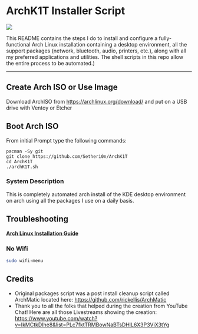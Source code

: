 # ArchK1T Installer Script


<img src="https://i.imgur.com/YiNMnan.png" />

This README contains the steps I do to install and configure a fully-functional Arch Linux installation containing a desktop environment, all the support packages (network, bluetooth, audio, printers, etc.), along with all my preferred applications and utilities. The shell scripts in this repo allow the entire process to be automated.)

---
## Create Arch ISO or Use Image

Download ArchISO from <https://archlinux.org/download/> and put on a USB drive with Ventoy or Etcher

## Boot Arch ISO

From initial Prompt type the following commands:

```
pacman -Sy git
git clone https://github.com/Setheri0n/ArchK1T
cd ArchK1T
./archK1T.sh
```

### System Description
This is completely automated arch install of the KDE desktop environment on arch using all the packages I use on a daily basis. 

## Troubleshooting

__[Arch Linux Installation Guide](https://github.com/rickellis/Arch-Linux-Install-Guide)__

### No Wifi

```bash
sudo wifi-menu
```

## Credits

- Original packages script was a post install cleanup script called ArchMatic located here: https://github.com/rickellis/ArchMatic
- Thank you to all the folks that helped during the creation from YouTube Chat! Here are all those Livestreams showing the creation: <https://www.youtube.com/watch?v=IkMCtkDIhe8&list=PLc7fktTRMBowNaBTsDHlL6X3P3ViX3tYg>
